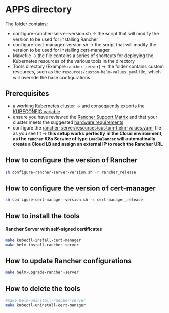 # APPS directory

The folder contains:
- configure-rancher-server-version.sh -> the script that will modify the version to be used for installing Rancher
- configure-cert-manager-version.sh -> the script that will modify the version to be used for installing cert-manager
- Makefile -> the file contains a series of shortcuts for deploying the Kubernetes resources of the various tools in the directory
- Tools directory (Example `rancher-server`) -> the folder contains custom resources, such as the `resources/custom-helm-values.yaml` file, which will override the base configurations

## Prerequisites

- a working Kubernetes cluster -> and consequently exports the [KUBECONFIG variable](https://kubernetes.io/docs/tasks/access-application-cluster/configure-access-multiple-clusters/#set-the-kubeconfig-environment-variable)
- ensure you have reviewed the [Rancher Support Matrix](https://www.suse.com/suse-rancher/support-matrix/all-supported-versions/) and that your cluster meets the suggested [hardware requirements](https://ranchermanager.docs.rancher.com/getting-started/installation-and-upgrade/installation-requirements#hardware-requirements)
- configure the [rancher-server/resources/custom-helm-values.yaml](./rancher-server/resources/custom-helm-values.yaml) file as you see fit -> **this setup works perfectly in the Cloud environment, as the `rancher` K8s Service of type `LoadBalancer` will automatically create a Cloud LB and assign an external IP to reach the Rancher URL**

## How to configure the version of Rancher

```bash
sh configure-rancher-server-version.sh -r rancher_release
```

## How to configure the version of cert-manager

```bash
sh configure-cert-manager-version.sh -r cert-manager_release
```

## How to install the tools

#### Rancher Server with self-signed certificates

```bash
make kubectl-install-cert-manager
make helm-install-rancher-server
```

## How to update Rancher configurations

```bash
make helm-upgrade-rancher-server
```

## How to delete the tools

```bash
#make helm-uninstall-rancher-server
make kubectl-uninstall-cert-manager
```
